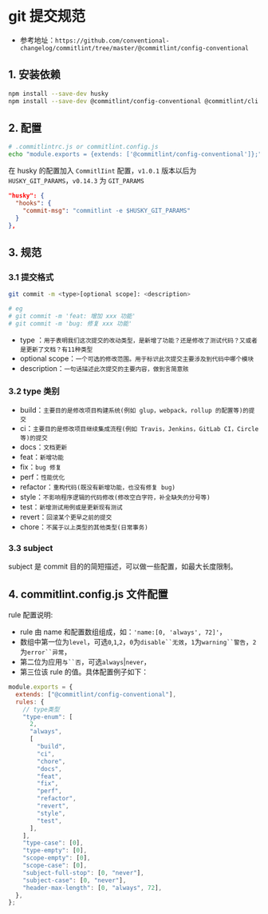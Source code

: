 # git 提交规范

- 参考地址：`https://github.com/conventional-changelog/commitlint/tree/master/@commitlint/config-conventional`

## 1. 安装依赖

```sh
npm install --save-dev husky
npm install --save-dev @commitlint/config-conventional @commitlint/cli
```

## 2. 配置

```sh
# .commitlintrc.js or commitlint.config.js
echo "module.exports = {extends: ['@commitlint/config-conventional']};" > commitlint.config.js
```

在 husky 的配置加入 `CommitlIint` 配置，`v1.0.1` 版本以后为 `HUSKY_GIT_PARAMS`，`v0.14.3` 为 `GIT_PARAMS`

```json
"husky": {
  "hooks": {
    "commit-msg": "commitlint -e $HUSKY_GIT_PARAMS"
  }
},
```

## 3. 规范

### 3.1 提交格式

```sh
git commit -m <type>[optional scope]: <description>

# eg
# git commit -m 'feat: 增加 xxx 功能'
# git commit -m 'bug: 修复 xxx 功能'
```

- type ：`用于表明我们这次提交的改动类型，是新增了功能？还是修改了测试代码？又或者是更新了文档？有11种类型`
- optional scope：`一个可选的修改范围。用于标识此次提交主要涉及到代码中哪个模块`
- description：`一句话描述此次提交的主要内容，做到言简意赅`

### 3.2 type 类别

- build：`主要目的是修改项目构建系统(例如 glup，webpack，rollup 的配置等)的提交`
- ci：`主要目的是修改项目继续集成流程(例如 Travis，Jenkins，GitLab CI，Circle 等)的提交`
- docs：`文档更新`
- feat：`新增功能`
- fix：`bug 修复`
- perf：`性能优化`
- refactor：`重构代码(既没有新增功能，也没有修复 bug)`
- style：`不影响程序逻辑的代码修改(修改空白字符，补全缺失的分号等)`
- test：`新增测试用例或是更新现有测试`
- revert：`回滚某个更早之前的提交`
- chore：`不属于以上类型的其他类型(日常事务)`

### 3.3 subject

subject 是 commit 目的的简短描述，可以做一些配置，如最大长度限制。

## 4. commitlint.config.js 文件配置

rule 配置说明:

- rule 由 name 和配置数组组成，如：`'name:[0, 'always', 72]'`，
- 数组中第一位为`level`，可选`0`,`1`,`2`，`0`为` disable``无效 `，`1`为` warning``警告 `，`2`为` error``异常 `，
- 第二位为应用` 与``否 `，可选`always`|`never`，
- 第三位该 rule 的值。具体配置例子如下：

```js
module.exports = {
  extends: ["@commitlint/config-conventional"],
  rules: {
    // type类型
    "type-enum": [
      2,
      "always",
      [
        "build",
        "ci",
        "chore",
        "docs",
        "feat",
        "fix",
        "perf",
        "refactor",
        "revert",
        "style",
        "test",
      ],
    ],
    "type-case": [0],
    "type-empty": [0],
    "scope-empty": [0],
    "scope-case": [0],
    "subject-full-stop": [0, "never"],
    "subject-case": [0, "never"],
    "header-max-length": [0, "always", 72],
  },
};
```
